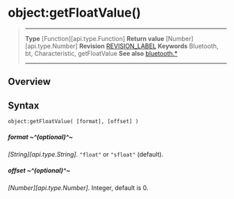# object:getFloatValue()

> --------------------- ------------------------------------------------------------------------------------------
> __Type__              [Function][api.type.Function]
> __Return value__      [Number][api.type.Number]
> __Revision__          [REVISION_LABEL](REVISION_URL)
> __Keywords__          Bluetooth, bt, Characteristic, getFloatValue
> __See also__          [bluetooth.*](/plugin.bluetooth.md)
> --------------------- ------------------------------------------------------------------------------------------

## Overview

## Syntax

	object:getFloatValue( [format], [offset] )

##### format ~^(optional)^~
_[String][api.type.String]._ `"float"` or `"sfloat"` (default).

##### offset ~^(optional)^~
_[Number][api.type.Number]._ Integer, default is 0.